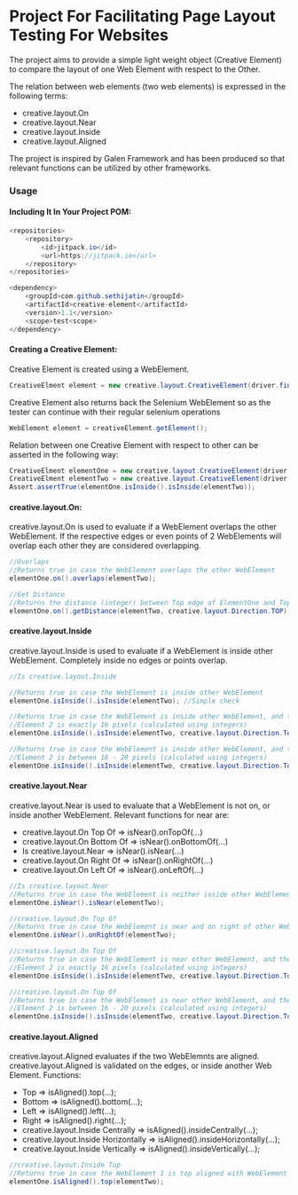 # Project For Facilitating Page Layout Testing For Websites
The project aims to provide a simple light weight object (Creative Element) to compare the layout of one Web Element with respect to the Other.

The relation between web elements (two web elements) is expressed in the following terms:
* creative.layout.On
* creative.layout.Near
* creative.layout.Inside
* creative.layout.Aligned

The project is inspired by Galen Framework and has been produced so that relevant functions can be utilized by other frameworks.

### Usage

#### Including It In Your Project POM:

```java
<repositories>
	<repository>
	    <id>jitpack.io</id>
	    <url>https://jitpack.io</url>
	</repository>
</repositories>

<dependency>
    <groupId>com.github.sethijatin</groupId>
    <artifactId>creative-element</artifactId>
    <version>1.1</version>
    <scope>test<scope>
</dependency>
```

#### Creating a Creative Element:

Creative Element is created using a WebElement. 
```java
CreativeElment element = new creative.layout.CreativeElement(driver.findElement(By.cssSelector(...)));
```

Creative Element also returns back the Selenium WebElement so as the tester can continue with their regular selenium operations

```java
WebElement element = creativeElement.getElement();
```

Relation between one Creative Element with respect to other can be asserted in the following way:
```java
CreativeElment elementOne = new creative.layout.CreativeElement(driver.findElement(By.cssSelector(...)));
CreativeElment elementTwo = new creative.layout.CreativeElement(driver.findElement(By.cssSelector(...)));
Assert.assertTrue(elementOne.isInside().isInside(elementTwo));
```

#### creative.layout.On:

creative.layout.On is used to evaluate if a WebElement overlaps the other WebElement. If the respective edges or even points of 2 WebElements will overlap each other they are considered overlapping.

```java
//Overlaps
//Returns true in case the WebElement overlaps the other WebElement
elementOne.on().overlaps(elementTwo);

//Get Distance
//Returns the distance (integer) between Top edge of ElementOne and Top Edge of ElementTwo
elementOne.on().getDistance(elementTwo, creative.layout.Direction.TOP);
```

#### creative.layout.Inside

creative.layout.Inside is used to evaluate if a WebElement is inside other WebElement. Completely inside no edges or points overlap.

```java
//Is creative.layout.Inside

//Returns true in case the WebElement is inside other WebElement
elementOne.isInside().isInside(elementTwo); //Simple check

//Returns true in case the WebElement is inside other WebElement, and the distance between the Top Edge of Element 1, and Top Edge of
//Element 2 is exactly 16 pixels (calculated using integers)
elementOne.isInside().isInside(elementTwo, creative.layout.Direction.Top, 16);

//Returns true in case the WebElement is inside other WebElement, and the distance between the Top Edge of Element 1, and Top Edge of
//Element 2 is between 16 - 20 pixels (calculated using integers)
elementOne.isInside().isInside(elementTwo, creative.layout.Direction.Top, 16, 20);

```

#### creative.layout.Near

creative.layout.Near is used to evaluate that a WebElement is not on, or inside another WebElement. Relevant functions for near are:
* creative.layout.On Top Of => isNear().onTopOf(...)
* creative.layout.On Bottom Of => isNear().onBottomOf(...)
* Is creative.layout.Near => isNear().isNear(...)
* creative.layout.On Right Of => isNear().onRightOf(...)
* creative.layout.On Left Of => isNear().onLeftOf(...)

```java
//Is creative.layout.Near
//Returns true in case the WebElement is neither inside other WebElement, nor on the other WebElement
elementOne.isNear().isNear(elementTwo);

//creative.layout.On Top Of
//Returns true in case the WebElement is near and on right of other WebElement
elementOne.isNear().onRightOf(elementTwo);

//creative.layout.On Top Of
//Returns true in case the WebElement is near other WebElement, and the distance between the Top Edge of Element 1, and Top Edge of
//Element 2 is exactly 16 pixels (calculated using integers)
elementOne.isInside().isInside(elementTwo, creative.layout.Direction.Top, 16);

//creative.layout.On Top Of
//Returns true in case the WebElement is near other WebElement, and the distance between the Top Edge of Element 1, and Top Edge of
//Element 2 is between 16 - 20 pixels (calculated using integers)
elementOne.isInside().isInside(elementTwo, creative.layout.Direction.Top, 16, 20);
```

#### creative.layout.Aligned

creative.layout.Aligned evaluates if the two WebElemnts are aligned. creative.layout.Aligned is validated on the edges, or inside another Web Element. Functions:
* Top => isAligned().top(...); 
* Bottom => isAligned().bottom(...); 
* Left => isAligned().left(...); 
* Right => isAligned().right(...); 
* creative.layout.Inside Centrally => isAligned().insideCentrally(...);
* creative.layout.Inside Horizontally => isAligned().insideHorizontally(...);
* creative.layout.Inside Vertically => isAligned().insideVertically(...);

```java
//creative.layout.Inside Top
//Returns true in case the WebElement 1 is top aligned with WebElement 2
elementOne.isAligned().top(elementTwo);
```
